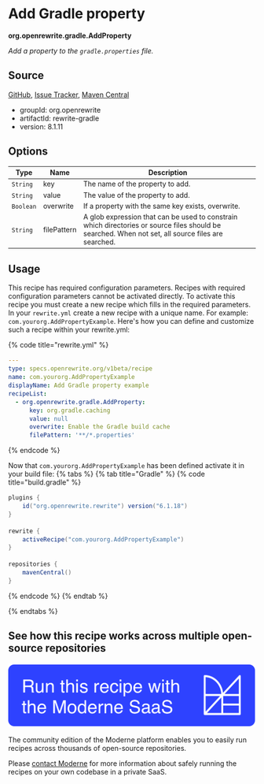 # Add Gradle property

**org.openrewrite.gradle.AddProperty**

_Add a property to the `gradle.properties` file._

## Source

[GitHub](https://github.com/openrewrite/rewrite/blob/main/rewrite-gradle/src/main/java/org/openrewrite/gradle/AddProperty.java), [Issue Tracker](https://github.com/openrewrite/rewrite/issues), [Maven Central](https://central.sonatype.com/artifact/org.openrewrite/rewrite-gradle/8.1.11/jar)

* groupId: org.openrewrite
* artifactId: rewrite-gradle
* version: 8.1.11

## Options

| Type | Name | Description |
| -- | -- | -- |
| `String` | key | The name of the property to add. |
| `String` | value | The value of the property to add. |
| `Boolean` | overwrite | If a property with the same key exists, overwrite. |
| `String` | filePattern | A glob expression that can be used to constrain which directories or source files should be searched. When not set, all source files are searched. |


## Usage

This recipe has required configuration parameters. Recipes with required configuration parameters cannot be activated directly. To activate this recipe you must create a new recipe which fills in the required parameters. In your `rewrite.yml` create a new recipe with a unique name. For example: `com.yourorg.AddPropertyExample`.
Here's how you can define and customize such a recipe within your rewrite.yml:

{% code title="rewrite.yml" %}
```yaml
---
type: specs.openrewrite.org/v1beta/recipe
name: com.yourorg.AddPropertyExample
displayName: Add Gradle property example
recipeList:
  - org.openrewrite.gradle.AddProperty:
      key: org.gradle.caching
      value: null
      overwrite: Enable the Gradle build cache
      filePattern: '**/*.properties'
```
{% endcode %}

Now that `com.yourorg.AddPropertyExample` has been defined activate it in your build file:
{% tabs %}
{% tab title="Gradle" %}
{% code title="build.gradle" %}
```groovy
plugins {
    id("org.openrewrite.rewrite") version("6.1.18")
}

rewrite {
    activeRecipe("com.yourorg.AddPropertyExample")
}

repositories {
    mavenCentral()
}
```
{% endcode %}
{% endtab %}

{% endtabs %}

## See how this recipe works across multiple open-source repositories

[![Moderne Link Image](/.gitbook/assets/ModerneRecipeButton.png)](https://app.moderne.io/recipes/org.openrewrite.gradle.AddProperty)

The community edition of the Moderne platform enables you to easily run recipes across thousands of open-source repositories.

Please [contact Moderne](https://moderne.io/product) for more information about safely running the recipes on your own codebase in a private SaaS.
